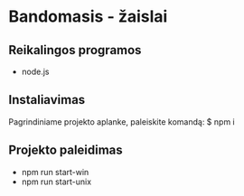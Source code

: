 # Bandomasis - žaislai

## Reikalingos programos

- node.js

## Instaliavimas

Pagrindiniame projekto aplanke, paleiskite komandą:
$ npm i

## Projekto paleidimas

- npm run start-win
- npm run start-unix
